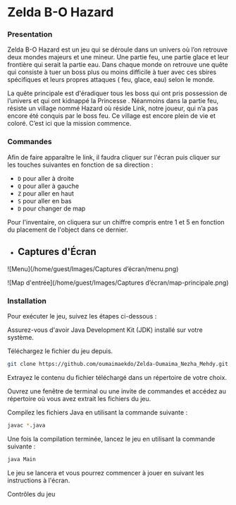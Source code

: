 # Zelda B-O Hazard

### Presentation


Zelda B-O Hazard est un jeu qui se déroule dans un univers où l’on retrouve deux mondes majeurs et une mineur. 
Une partie feu, une partie glace et leur frontière qui serait la partie eau. Dans chaque monde on retrouve une quête 
qui consiste à tuer un boss plus ou moins difficile à tuer avec ces sbires spécifiques et leurs propres attaques ( feu, glace, eau) selon le monde.

La quête principale est d'éradiquer tous les boss qui ont pris possession de l’univers et qui ont kidnappé la Princesse . 
Néanmoins dans la partie feu, résiste un village nommé Hazard où réside Link, notre joueur, qui n’a pas encore été conquis par le boss feu. Ce village est encore plein de vie et coloré. C’est ici que la mission commence. 

### Commandes

Afin de faire apparaître le link, il faudra cliquer sur l'écran puis cliquer sur les touches suivantes en fonction de
sa direction : 

- `D` pour aller à droite
- `Q` pour aller à gauche
- `Z` pour aller en haut
- `S` pour aller en bas
- `D` pour changer de map

Pour l'inventaire, on cliquera sur un chiffre compris entre 1 et 5 en fonction du placement de l'object dans ce dernier.


- ## Captures d'Écran

![Menu](/home/guest/Images/Captures d’écran/menu.png)

![Map d'entrée](/home/guest/Images/Captures d’écran/map-principale.png)


### Installation

Pour exécuter le jeu, suivez les étapes ci-dessous :

Assurez-vous d'avoir Java Development Kit (JDK) installé sur votre système.

Téléchargez le fichier du jeu depuis.

```bash
git clone https://github.com/oumaimaekdo/Zelda-Oumaima_Nezha_Mehdy.git
```
Extrayez le contenu du fichier téléchargé dans un répertoire de votre choix.

Ouvrez une fenêtre de terminal ou une invite de commandes et accédez au répertoire où vous avez extrait les fichiers du jeu.

Compilez les fichiers Java en utilisant la commande suivante :

```bash
javac *.java
```
Une fois la compilation terminée, lancez le jeu en utilisant la commande suivante :

```bash
java Main
```
Le jeu se lancera et vous pourrez commencer à jouer en suivant les instructions à l'écran.

Contrôles du jeu

